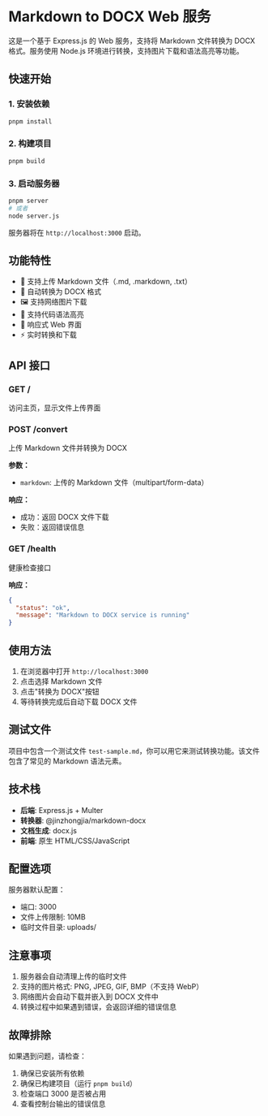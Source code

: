 # Markdown to DOCX Web 服务

这是一个基于 Express.js 的 Web 服务，支持将 Markdown 文件转换为 DOCX 格式。服务使用 Node.js 环境进行转换，支持图片下载和语法高亮等功能。

## 快速开始

### 1. 安装依赖

```bash
pnpm install
```

### 2. 构建项目

```bash
pnpm build
```

### 3. 启动服务器

```bash
pnpm server
# 或者
node server.js
```

服务器将在 `http://localhost:3000` 启动。

## 功能特性

- 📄 支持上传 Markdown 文件（.md, .markdown, .txt）
- 🔄 自动转换为 DOCX 格式
- 🖼️ 支持网络图片下载
- 🎨 支持代码语法高亮
- 📱 响应式 Web 界面
- ⚡ 实时转换和下载

## API 接口

### GET /
访问主页，显示文件上传界面

### POST /convert
上传 Markdown 文件并转换为 DOCX

**参数：**
- `markdown`: 上传的 Markdown 文件（multipart/form-data）

**响应：**
- 成功：返回 DOCX 文件下载
- 失败：返回错误信息

### GET /health
健康检查接口

**响应：**
```json
{
  "status": "ok",
  "message": "Markdown to DOCX service is running"
}
```

## 使用方法

1. 在浏览器中打开 `http://localhost:3000`
2. 点击选择 Markdown 文件
3. 点击"转换为 DOCX"按钮
4. 等待转换完成后自动下载 DOCX 文件

## 测试文件

项目中包含一个测试文件 `test-sample.md`，你可以用它来测试转换功能。该文件包含了常见的 Markdown 语法元素。

## 技术栈

- **后端**: Express.js + Multer
- **转换器**: @jinzhongjia/markdown-docx
- **文档生成**: docx.js
- **前端**: 原生 HTML/CSS/JavaScript

## 配置选项

服务器默认配置：
- 端口: 3000
- 文件上传限制: 10MB
- 临时文件目录: uploads/

## 注意事项

1. 服务器会自动清理上传的临时文件
2. 支持的图片格式: PNG, JPEG, GIF, BMP（不支持 WebP）
3. 网络图片会自动下载并嵌入到 DOCX 文件中
4. 转换过程中如果遇到错误，会返回详细的错误信息

## 故障排除

如果遇到问题，请检查：
1. 确保已安装所有依赖
2. 确保已构建项目（运行 `pnpm build`）
3. 检查端口 3000 是否被占用
4. 查看控制台输出的错误信息
